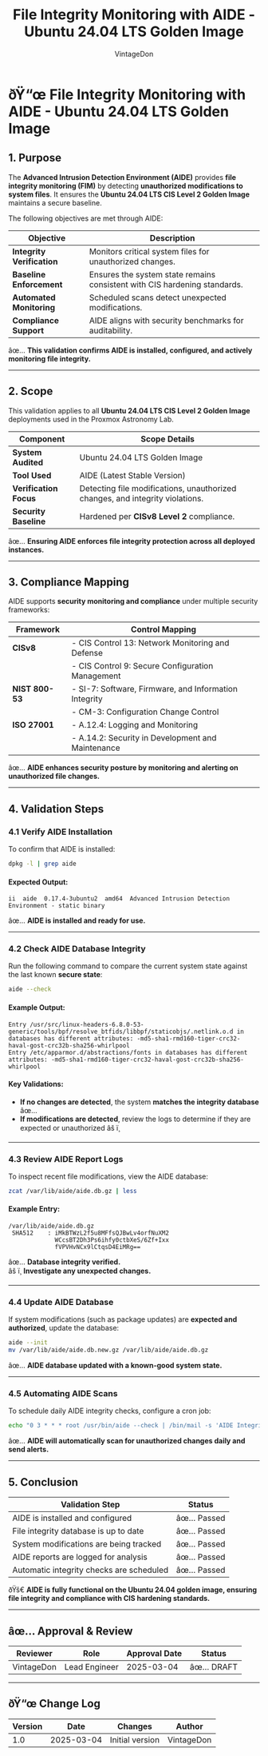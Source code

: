 ﻿---
title: "File Integrity Monitoring with AIDE - Ubuntu 24.04 LTS Golden Image"
description: "Validation and verification of AIDE file integrity monitoring (FIM) on the hardened Ubuntu 24.04 LTS golden image."
author: "VintageDon"
tags: ["AIDE", "File Integrity Monitoring", "Security", "Golden Image", "Intrusion Detection"]
category: "Security Monitoring"
kb_type: "Validation Report"
version: "1.0"
status: "Draft"
last_updated: "2025-03-04"
---

# **ðŸ“œ File Integrity Monitoring with AIDE - Ubuntu 24.04 LTS Golden Image**  

## **1. Purpose**  

The **Advanced Intrusion Detection Environment (AIDE)** provides **file integrity monitoring (FIM)** by detecting **unauthorized modifications to system files**. It ensures the **Ubuntu 24.04 LTS CIS Level 2 Golden Image** maintains a secure baseline.  

The following objectives are met through AIDE:  

| **Objective** | **Description** |  
|--------------|----------------|  
| **Integrity Verification** | Monitors critical system files for unauthorized changes. |  
| **Baseline Enforcement** | Ensures the system state remains consistent with CIS hardening standards. |  
| **Automated Monitoring** | Scheduled scans detect unexpected modifications. |  
| **Compliance Support** | AIDE aligns with security benchmarks for auditability. |  

âœ… **This validation confirms AIDE is installed, configured, and actively monitoring file integrity.**  

---

## **2. Scope**  

This validation applies to all **Ubuntu 24.04 LTS CIS Level 2 Golden Image** deployments used in the Proxmox Astronomy Lab.  

| **Component** | **Scope Details** |  
|--------------|------------------|  
| **System Audited** | Ubuntu 24.04 LTS Golden Image |  
| **Tool Used** | AIDE (Latest Stable Version) |  
| **Verification Focus** | Detecting file modifications, unauthorized changes, and integrity violations. |  
| **Security Baseline** | Hardened per **CISv8 Level 2** compliance. |  

âœ… **Ensuring AIDE enforces file integrity protection across all deployed instances.**

---

## **3. Compliance Mapping**  

AIDE supports **security monitoring and compliance** under multiple security frameworks:  

| **Framework**  | **Control Mapping** |
|--------------|------------------|
| **CISv8**  | - CIS Control 13: Network Monitoring and Defense  |  
|            | - CIS Control 9: Secure Configuration Management  |  
| **NIST 800-53**  | - SI-7: Software, Firmware, and Information Integrity  |  
|                | - CM-3: Configuration Change Control  |  
| **ISO 27001**  | - A.12.4: Logging and Monitoring  |  
|                | - A.14.2: Security in Development and Maintenance  |  

âœ… **AIDE enhances security posture by monitoring and alerting on unauthorized file changes.**  

---

## **4. Validation Steps**  

### **4.1 Verify AIDE Installation**  

To confirm that AIDE is installed:  

```bash
dpkg -l | grep aide
```

#### **Expected Output:**  

```plaintext
ii  aide  0.17.4-3ubuntu2  amd64  Advanced Intrusion Detection Environment - static binary
```

âœ… **AIDE is installed and ready for use.**  

---

### **4.2 Check AIDE Database Integrity**  

Run the following command to compare the current system state against the last known **secure state**:  

```bash
aide --check
```

#### **Example Output:**  

```plaintext
Entry /usr/src/linux-headers-6.8.0-53-generic/tools/bpf/resolve_btfids/libbpf/staticobjs/.netlink.o.d in databases has different attributes: -md5-sha1-rmd160-tiger-crc32-haval-gost-crc32b-sha256-whirlpool
Entry /etc/apparmor.d/abstractions/fonts in databases has different attributes: -md5-sha1-rmd160-tiger-crc32-haval-gost-crc32b-sha256-whirlpool
```

#### **Key Validations:**  

- **If no changes are detected**, the system **matches the integrity database** âœ…  
- **If modifications are detected**, review the logs to determine if they are expected or unauthorized âš ï¸  

---

### **4.3 Review AIDE Report Logs**  

To inspect recent file modifications, view the AIDE database:  

```bash
zcat /var/lib/aide/aide.db.gz | less
```

#### **Example Entry:**  

```plaintext
/var/lib/aide/aide.db.gz
 SHA512    : iMkBTWzL2f5u8MFfsQJBwLv4orfNuXM2
             WCcsBT2Dh3Ps6ihfy0ctbXeS/6Zf+Ixx
             fVPVHvNCx9lCtqsD4EiMRg==
```

âœ… **Database integrity verified.**  
âš ï¸ **Investigate any unexpected changes.**  

---

### **4.4 Update AIDE Database**  

If system modifications (such as package updates) are **expected and authorized**, update the database:  

```bash
aide --init
mv /var/lib/aide/aide.db.new.gz /var/lib/aide/aide.db.gz
```

âœ… **AIDE database updated with a known-good system state.**  

---

### **4.5 Automating AIDE Scans**  

To schedule daily AIDE integrity checks, configure a cron job:  

```bash
echo "0 3 * * * root /usr/bin/aide --check | /bin/mail -s 'AIDE Integrity Check' admin@example.com" | tee /etc/cron.d/aide-check
```

âœ… **AIDE will automatically scan for unauthorized changes daily and send alerts.**  

---

## **5. Conclusion**  

| **Validation Step** | **Status** |
|--------------------|------------|
| AIDE is installed and configured | âœ… Passed |
| File integrity database is up to date | âœ… Passed |
| System modifications are being tracked | âœ… Passed |
| AIDE reports are logged for analysis | âœ… Passed |
| Automatic integrity checks are scheduled | âœ… Passed |

ðŸš€ **AIDE is fully functional on the Ubuntu 24.04 golden image, ensuring file integrity and compliance with CIS hardening standards.**  

---

## âœ… Approval & Review  

| **Reviewer** | **Role** | **Approval Date** | **Status** |
|-------------|---------|------------------|------------|
| VintageDon | Lead Engineer | 2025-03-04 | âœ… DRAFT |

---

## ðŸ“œ Change Log  

| **Version** | **Date** | **Changes** | **Author** |
|------------|---------|-------------|------------|
| 1.0 | 2025-03-04 | Initial version | VintageDon |

